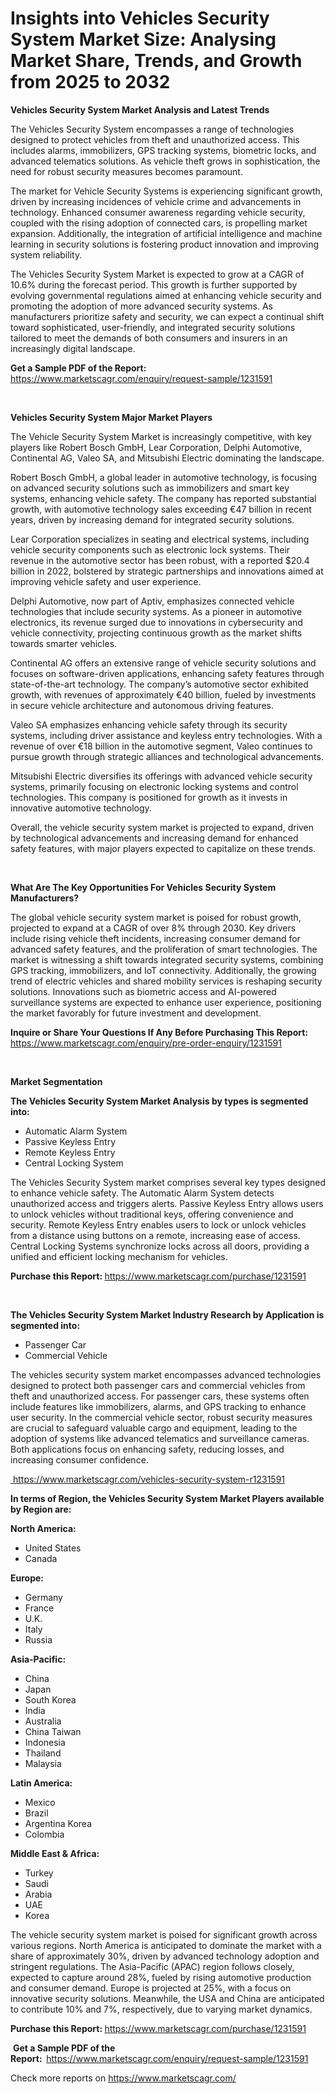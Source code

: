 <p><h1>Insights into Vehicles Security System Market Size: Analysing Market Share, Trends, and Growth from 2025 to 2032</h1></p><p><strong>Vehicles Security System Market Analysis and Latest Trends</strong></p>
<p><p>The Vehicles Security System encompasses a range of technologies designed to protect vehicles from theft and unauthorized access. This includes alarms, immobilizers, GPS tracking systems, biometric locks, and advanced telematics solutions. As vehicle theft grows in sophistication, the need for robust security measures becomes paramount.</p><p>The market for Vehicle Security Systems is experiencing significant growth, driven by increasing incidences of vehicle crime and advancements in technology. Enhanced consumer awareness regarding vehicle security, coupled with the rising adoption of connected cars, is propelling market expansion. Additionally, the integration of artificial intelligence and machine learning in security solutions is fostering product innovation and improving system reliability.</p><p>The Vehicles Security System Market is expected to grow at a CAGR of 10.6% during the forecast period. This growth is further supported by evolving governmental regulations aimed at enhancing vehicle security and promoting the adoption of more advanced security systems. As manufacturers prioritize safety and security, we can expect a continual shift toward sophisticated, user-friendly, and integrated security solutions tailored to meet the demands of both consumers and insurers in an increasingly digital landscape.</p></p>
<p><strong>Get a Sample PDF of the Report:&nbsp;</strong> <a href="https://www.marketscagr.com/enquiry/request-sample/1231591?utm_campaign=3018&utm_medium=2&utm_source=Github&utm_content=ia&utm_term=11032025&utm_id=vehicles-security-system">https://www.marketscagr.com/enquiry/request-sample/1231591</a></p>
<p>&nbsp;</p>
<p><strong>Vehicles Security System Major Market Players</strong></p>
<p><p>The Vehicle Security System Market is increasingly competitive, with key players like Robert Bosch GmbH, Lear Corporation, Delphi Automotive, Continental AG, Valeo SA, and Mitsubishi Electric dominating the landscape. </p><p>Robert Bosch GmbH, a global leader in automotive technology, is focusing on advanced security solutions such as immobilizers and smart key systems, enhancing vehicle safety. The company has reported substantial growth, with automotive technology sales exceeding €47 billion in recent years, driven by increasing demand for integrated security solutions.</p><p>Lear Corporation specializes in seating and electrical systems, including vehicle security components such as electronic lock systems. Their revenue in the automotive sector has been robust, with a reported $20.4 billion in 2022, bolstered by strategic partnerships and innovations aimed at improving vehicle safety and user experience.</p><p>Delphi Automotive, now part of Aptiv, emphasizes connected vehicle technologies that include security systems. As a pioneer in automotive electronics, its revenue surged due to innovations in cybersecurity and vehicle connectivity, projecting continuous growth as the market shifts towards smarter vehicles.</p><p>Continental AG offers an extensive range of vehicle security solutions and focuses on software-driven applications, enhancing safety features through state-of-the-art technology. The company’s automotive sector exhibited growth, with revenues of approximately €40 billion, fueled by investments in secure vehicle architecture and autonomous driving features.</p><p>Valeo SA emphasizes enhancing vehicle safety through its security systems, including driver assistance and keyless entry technologies. With a revenue of over €18 billion in the automotive segment, Valeo continues to pursue growth through strategic alliances and technological advancements.</p><p>Mitsubishi Electric diversifies its offerings with advanced vehicle security systems, primarily focusing on electronic locking systems and control technologies. This company is positioned for growth as it invests in innovative automotive technology.</p><p>Overall, the vehicle security system market is projected to expand, driven by technological advancements and increasing demand for enhanced safety features, with major players expected to capitalize on these trends.</p></p>
<p>&nbsp;</p>
<p><strong>What Are The Key Opportunities For Vehicles Security System Manufacturers?</strong></p>
<p><p>The global vehicle security system market is poised for robust growth, projected to expand at a CAGR of over 8% through 2030. Key drivers include rising vehicle theft incidents, increasing consumer demand for advanced safety features, and the proliferation of smart technologies. The market is witnessing a shift towards integrated security systems, combining GPS tracking, immobilizers, and IoT connectivity. Additionally, the growing trend of electric vehicles and shared mobility services is reshaping security solutions. Innovations such as biometric access and AI-powered surveillance systems are expected to enhance user experience, positioning the market favorably for future investment and development.</p></p>
<p><strong>Inquire or Share Your Questions If Any Before Purchasing This Report:</strong> <a href="https://www.marketscagr.com/enquiry/pre-order-enquiry/1231591?utm_campaign=3018&utm_medium=2&utm_source=Github&utm_content=ia&utm_term=11032025&utm_id=vehicles-security-system">https://www.marketscagr.com/enquiry/pre-order-enquiry/1231591</a></p>
<p>&nbsp;</p>
<p><strong>Market Segmentation</strong></p>
<p><strong>The Vehicles Security System Market Analysis by types is segmented into:</strong></p>
<p><ul><li>Automatic Alarm System</li><li>Passive Keyless Entry</li><li>Remote Keyless Entry</li><li>Central Locking System</li></ul></p>
<p><p>The Vehicles Security System market comprises several key types designed to enhance vehicle safety. The Automatic Alarm System detects unauthorized access and triggers alerts. Passive Keyless Entry allows users to unlock vehicles without traditional keys, offering convenience and security. Remote Keyless Entry enables users to lock or unlock vehicles from a distance using buttons on a remote, increasing ease of access. Central Locking Systems synchronize locks across all doors, providing a unified and efficient locking mechanism for vehicles.</p></p>
<p><strong>Purchase this Report:&nbsp;</strong><a href="https://www.marketscagr.com/purchase/1231591?utm_campaign=3018&utm_medium=2&utm_source=Github&utm_content=ia&utm_term=11032025&utm_id=vehicles-security-system">https://www.marketscagr.com/purchase/1231591</a></p>
<p>&nbsp;</p>
<p><strong>The Vehicles Security System Market Industry Research by Application is segmented into:</strong></p>
<p><ul><li>Passenger Car</li><li>Commercial Vehicle</li></ul></p>
<p><p>The vehicles security system market encompasses advanced technologies designed to protect both passenger cars and commercial vehicles from theft and unauthorized access. For passenger cars, these systems often include features like immobilizers, alarms, and GPS tracking to enhance user security. In the commercial vehicle sector, robust security measures are crucial to safeguard valuable cargo and equipment, leading to the adoption of systems like advanced telematics and surveillance cameras. Both applications focus on enhancing safety, reducing losses, and increasing consumer confidence.</p></p>
<p><a href="https://www.marketscagr.com/vehicles-security-system-r1231591?utm_campaign=3018&utm_medium=2&utm_source=Github&utm_content=ia&utm_term=11032025&utm_id=vehicles-security-system">&nbsp;https://www.marketscagr.com/vehicles-security-system-r1231591</a></p>
<p><strong>In terms of Region, the Vehicles Security System Market Players available by Region are:</strong></p>
<p>
    <p> <strong> North America: </strong>
        <ul>
            <li>United States</li>
            <li>Canada</li>
        </ul>
        </p> 
    <p> <strong> Europe: </strong>
        <ul>
            <li>Germany</li>
            <li>France</li>
            <li>U.K.</li>
            <li>Italy</li>
            <li>Russia</li>
        </ul>
        </p> 
    <p> <strong> Asia-Pacific: </strong>
        <ul>
            <li>China</li>
            <li>Japan</li>
            <li>South Korea</li>
            <li>India</li>
            <li>Australia</li>
            <li>China Taiwan</li>
            <li>Indonesia</li>
            <li>Thailand</li>
            <li>Malaysia</li>
        </ul>
        </p> 
    <p> <strong> Latin America: </strong>
        <ul>
            <li>Mexico</li>
            <li>Brazil</li>
            <li>Argentina Korea</li>
            <li>Colombia</li>
        </ul>
        </p> 
    <p> <strong> Middle East & Africa: </strong>
        <ul>
            <li>Turkey</li>
            <li>Saudi</li>
            <li>Arabia</li>
            <li>UAE</li>
            <li>Korea</li>
        </ul>
    </p>
    </p>
<p><p>The vehicle security system market is poised for significant growth across various regions. North America is anticipated to dominate the market with a share of approximately 30%, driven by advanced technology adoption and stringent regulations. The Asia-Pacific (APAC) region follows closely, expected to capture around 28%, fueled by rising automotive production and consumer demand. Europe is projected at 25%, with a focus on innovative security solutions. Meanwhile, the USA and China are anticipated to contribute 10% and 7%, respectively, due to varying market dynamics.</p></p>
<p><strong>Purchase this Report: </strong><a href="https://www.marketscagr.com/purchase/1231591?utm_campaign=3018&utm_medium=2&utm_source=Github&utm_content=ia&utm_term=11032025&utm_id=vehicles-security-system">https://www.marketscagr.com/purchase/1231591</a></p>
<p>&nbsp;<strong>Get a Sample PDF of the Report:&nbsp;&nbsp;</strong><a href="https://www.marketscagr.com/enquiry/request-sample/1231591?utm_campaign=3018&utm_medium=2&utm_source=Github&utm_content=ia&utm_term=11032025&utm_id=vehicles-security-system">https://www.marketscagr.com/enquiry/request-sample/1231591</a></p>
<p><strong></strong></p>
<p>Check more reports on <a href="https://www.marketscagr.com/?utm_campaign=3018&utm_medium=2&utm_source=Github&utm_content=ia&utm_term=11032025&utm_id=vehicles-security-system">https://www.marketscagr.com/</a></p>